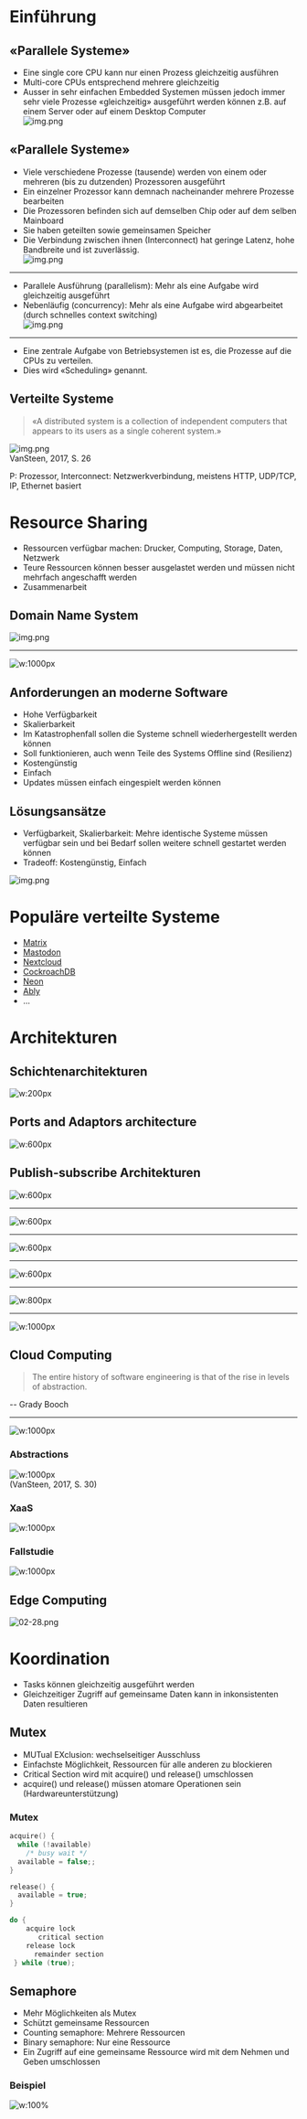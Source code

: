 <!-- headingDivider: 4 -->
<style>
img {
  display: block;
  margin: 0 auto;
}
</style>

# Einführung

## «Parallele Systeme»

- Eine single core CPU kann nur einen Prozess gleichzeitig ausführen
- Multi-core CPUs entsprechend mehrere gleichzeitig
- Ausser in sehr einfachen Embedded Systemen müssen jedoch immer sehr viele Prozesse «gleichzeitig» ausgeführt werden
  können z.B. auf einem Server oder auf einem Desktop Computer
  ![img.png](Images/htop.png)

## «Parallele Systeme»

- Viele verschiedene Prozesse (tausende) werden von einem oder mehreren (bis zu dutzenden) Prozessoren ausgeführt
- Ein einzelner Prozessor kann demnach nacheinander mehrere Prozesse bearbeiten
- Die Prozessoren befinden sich auf demselben Chip oder auf dem selben Mainboard
- Sie haben geteilten sowie gemeinsamen Speicher
- Die Verbindung zwischen ihnen (Interconnect) hat geringe Latenz, hohe Bandbreite und ist zuverlässig.
  ![img.png](Images/parallelSystems)

---

- Parallele Ausführung (parallelism): Mehr als eine Aufgabe wird gleichzeitig ausgeführt
- Nebenläufig (concurrency): Mehr als eine Aufgabe wird abgearbeitet (durch schnelles context switching)
  ![img.png](Images/concurrent_vs_parallel.png)

---

- Eine zentrale Aufgabe von Betriebsystemen ist es, die Prozesse auf die CPUs zu verteilen.
- Dies wird «Scheduling» genannt.

## Verteilte Systeme

> «A distributed system is a collection of independent computers that appears to its users as a single coherent system.»

![img.png](Images/DistributedSystem.png)
VanSteen, 2017, S. 26

P: Prozessor, Interconnect: Netzwerkverbindung, meistens HTTP, UDP/TCP, IP, Ethernet basiert

# Resource Sharing

- Ressourcen verfügbar machen: Drucker, Computing, Storage, Daten, Netzwerk
- Teure Ressourcen können besser ausgelastet werden und müssen nicht mehrfach angeschafft werden
- Zusammenarbeit

## Domain Name System

![img.png](Images/DomainNameSystem)

---

![w:1000px](Images/when-the-cloud-leaves-the-datacenter-530836-1.jpg)

## Anforderungen an moderne Software

- Hohe Verfügbarkeit
- Skalierbarkeit
- Im Katastrophenfall sollen die Systeme schnell wiederhergestellt werden können
- Soll funktionieren, auch wenn Teile des Systems Offline sind (Resilienz)
- Kostengünstig
- Einfach
- Updates müssen einfach eingespielt werden können

## Lösungsansätze

- Verfügbarkeit, Skalierbarkeit: Mehre identische Systeme müssen verfügbar sein und bei Bedarf sollen weitere schnell
  gestartet werden können
- Tradeoff: Kostengünstig, Einfach

![img.png](Images/LoadBalancing.png)

# Populäre verteilte Systeme

- [Matrix](https://element.io/features/decentralised-matrix-network)
- [Mastodon](https://joinmastodon.org/)
- [Nextcloud](https://nextcloud.com/de/)
- [CockroachDB](https://www.cockroachlabs.com/product/)
- [Neon](https://neon.tech/)
- [Ably](https://ably.com/)
- ...

# Architekturen

## Schichtenarchitekturen

![w:200px](Images/distributedSystems/02/02-01a.png)

## Ports and Adaptors architecture

![w:600px](Images/ports-and-adapters-architecture.svg)

## Publish-subscribe Architekturen

![w:600px](Images/distributedSystems/02/02-09.png)

---

![w:600px](Images/distributedSystems/02/02-10a.png)

---

![w:600px](Images/distributedSystems/02/02-10b.png)

---

![w:600px](Images/distributedSystems/02/02-12.png)

---

![w:800px](Images/distributedSystems/02/02-14b.png)

---

![w:1000px](Images/distributedSystems/02/02-17.png)

## Cloud Computing

> The entire history of software engineering is that of the rise in levels of abstraction.

-- Grady Booch

---

![w:1000px](Images/PizzaAsAService.png)

### Abstractions

![w:1000px](Images/Abstractions.png)
(VanSteen, 2017, S. 30)

### XaaS

![w:1000px](Images/XaaS.png)

### Fallstudie

![w:1000px](Images/CaseStudyDashboard.png)

## Edge Computing

![02-28.png](Images/distributedSystems/02/02-28.png)

# Koordination

- Tasks können gleichzeitig ausgeführt werden
- Gleichzeitiger Zugriff auf gemeinsame Daten kann in inkonsistenten Daten resultieren

## Mutex

- MUTual EXclusion: wechselseitiger Ausschluss
- Einfachste Möglichkeit, Ressourcen für alle anderen zu blockieren
- Critical Section wird mit acquire() und release() umschlossen
- acquire() und release() müssen atomare Operationen sein (Hardwareunterstützung)

### Mutex

```C
acquire() { 
  while (!available)
    /* busy wait */
  available = false;;
}

release() {
  available = true;
}
```

```C
do {
    acquire lock
       critical section
    release lock
      remainder section
 } while (true);
```

## Semaphore

- Mehr Möglichkeiten als Mutex
- Schützt gemeinsame Ressourcen
- Counting semaphore: Mehrere Ressourcen
- Binary semaphore: Nur eine Ressource
- Ein Zugriff auf eine gemeinsame Ressource wird mit dem Nehmen und Geben umschlossen

### Beispiel

![w:100%](Images/semaphore.png)